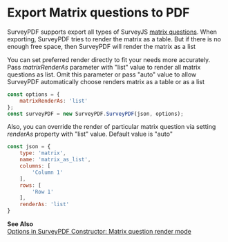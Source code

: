 # Export Matrix questions to PDF

SurveyPDF supports export all types of SurveyJS [matrix questions](https://surveyjs.io/Examples/Library?id=questiontype-matrix). When exporting, SurveyPDF tries to render the matrix as a table. But if there is no enough free space, then SurveyPDF will render the matrix as a list

You can set preferred render directly to fit your needs more accurately. Pass _matrixRenderAs_ parameter with "list" value to render all matrix questions as list. Omit this parameter or pass "auto" value to allow SurveyPDF automatically choose renders matrix as a table or as a list

```javascript
const options = {
    matrixRenderAs: 'list'
};
const surveyPDF = new SurveyPDF.SurveyPDF(json, options);
```

Also, you can override the render of particular matrix question via setting _renderAs_ property with "list" value. Default value is "auto"

```javascript
const json = {
    type: 'matrix',
    name: 'matrix_as_list',
    columns: [
        'Column 1'
    ],
    rows: [
        'Row 1'
    ],
    renderAs: 'list'
}
```

**See Also**  
[Options in SurveyPDF Constructor: Matrix question render mode](Pdf-Export?id=Options-in-Constructor#matrixRenderAs)